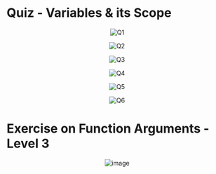 # Quiz - Variables & its Scope

<div align="center">
  
![Q1](https://user-images.githubusercontent.com/49478000/227282536-bf4d546d-4ddc-4733-8487-22d73e4bf104.png)
  
![Q2](https://user-images.githubusercontent.com/49478000/227283525-39c5861b-e10d-46d6-8635-38cb2d0f779d.png)
  
![Q3](https://user-images.githubusercontent.com/49478000/227283650-c88199f5-89de-4ab8-a0f0-1c599e7d0509.png)

![Q4](https://user-images.githubusercontent.com/49478000/227283760-b839a390-0123-40a5-9df2-c7dc8ffc5516.png)

![Q5](https://user-images.githubusercontent.com/49478000/227283894-5d4d989d-26a7-4add-ae9e-d760040f2063.png)

![Q6](https://user-images.githubusercontent.com/49478000/227283945-1c6142ee-431e-47af-a472-5e0455330382.png)
  
</div>

# Exercise on Function Arguments - Level 3

<div align="center">

![image](https://user-images.githubusercontent.com/49478000/227284213-6d38d96f-9fa5-445f-b739-7b1686bf2342.png)

</div>
